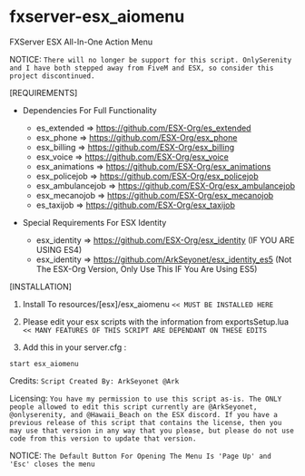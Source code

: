 # fxserver-esx_aiomenu
FXServer ESX All-In-One Action Menu

NOTICE:
`There will no longer be support for this script. OnlySerenity and I have both stepped away from FiveM and ESX, so consider this project discontinued.`


[REQUIREMENTS]

* Dependencies For Full Functionality
  * es_extended => https://github.com/ESX-Org/es_extended
  * esx_phone => https://github.com/ESX-Org/esx_phone
  * esx_billing => https://github.com/ESX-Org/esx_billing
  * esx_voice => https://github.com/ESX-Org/esx_voice
  * esx_animations => https://github.com/ESX-Org/esx_animations
  * esx_policejob => https://github.com/ESX-Org/esx_policejob
  * esx_ambulancejob => https://github.com/ESX-Org/esx_ambulancejob
  * esx_mecanojob => https://github.com/ESX-Org/esx_mecanojob
  * es_taxijob => https://github.com/ESX-Org/esx_taxijob
  
* Special Requirements For ESX Identity
  * esx_identity => https://github.com/ESX-Org/esx_identity (IF YOU ARE USING ES4)
  * esx_identity => https://github.com/ArkSeyonet/esx_identity_es5 (Not The ESX-Org Version, Only Use This IF You Are Using ES5)

[INSTALLATION]

1) Install To resources/[esx]/esx_aiomenu
`<< MUST BE INSTALLED HERE`

2) Please edit your esx scripts with the information from exportsSetup.lua
`<< MANY FEATURES OF THIS SCRIPT ARE DEPENDANT ON THESE EDITS`

3) Add this in your server.cfg :
```
start esx_aiomenu
```

Credits:
`Script Created By: ArkSeyonet @Ark`

Licensing:
`You have my permission to use this script as-is. The ONLY people allowed to edit this script currently are @ArkSeyonet, @onlyserenity, and @Hawaii_Beach on the ESX discord. If you have a previous release of this script that contains the license, then you may use that version in any way that you please, but please do not use code from this version to update that version.`

NOTICE:
`The Default Button For Opening The Menu Is 'Page Up' and 'Esc' closes the menu`
